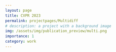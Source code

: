 ```yaml
---
layout: page
title: CVPR 2023
permalink: projectpages/Multidiff
# description: a project with a background image
img: /assets/img/publication_preview/multi.png
importance: 1
category: work
---
```

<head>
    <script>
    window.dataLayer = window.dataLayer || [];
    function gtag(){dataLayer.push(arguments);}
    gtag('js', new Date());

    gtag('config', 'G-XB3PR2Y1TQ');
    </script>

    <meta charset="utf-8">
    <meta name="viewport" content="width=device-width, initial-scale=1.0, shrink-to-fit=no">
    <title>Unite and Conquer</title>
    <link rel="stylesheet" href="/assets/css/Highlight-Clean.css">
    <link rel="stylesheet" href="/assets/css/styles.css">

    <link rel="manifest" href="/site.webmanifest">
    <script src="/assets/js/video_comparison.js"></script>

</head>

<body>

    <div class="highlight-clean" style="padding-bottom: 10px;">
        <div class="container" style="max-width: 1250px;">: 
            <h1 style="color:black;" class="text-center"><b>Unite and Conquer</b>: Plug and Play Multimodal Synthesis using Diffusion Models</h1>
        </div>
        <div class="container" style="max-width: 1100px;">
            <div class="row authors">
             <div class="col-sm-2">
                    <!-- <h5 class="text-center"><a class="text-center" href="https://nithin-gk.github.io/">Nithin Gopalakrishnan Nair</a></h5> -->
                </div>
                <div class="col-sm-3">
                    <h5 class="text-center"><a class="text-center" href="https://nithin-gk.github.io/">Nithin Gopalakrishnan Nair</a></h5>
                </div>
                <div class="col-sm-3">
                    <h5 class="text-center"><a class="text-center" href="https://www.wgcban.com/">Chaminda Bandara</a></h5>
                </div>
                <div class="col-sm-3">
                    <h5 class="text-center"><a class="text-center" href="https://engineering.jhu.edu/vpatel36/team/vishalpatel/">Vishal M Patel</a></h5>
                </div>
            </div>    
        </div>
        <div align= "center" class="buttons" style="margin-bottom: 8px;">
             
            <a class="btn btn-light" role="button" href="https://arxiv.org/abs/2212.00793">
                <svg style="width:24px;height:24px;margin-left:-12px;margin-right:12px" viewBox="0 0 24 24">
                    <path fill="currentColor" d="M16 0H8C6.9 0 6 .9 6 2V18C6 19.1 6.9 20 8 20H20C21.1 20 22 19.1 22 18V6L16 0M20 18H8V2H15V7H20V18M4 4V22H20V24H4C2.9 24 2 23.1 2 22V4H4M10 10V12H18V10H10M10 14V16H15V14H10Z"></path>
                </svg>Paper
            </a>
            <a class="btn btn-light border border-dark" role="button" href="https://github.com/Nithin-GK/UniteandConquer">
                <svg style="visibility:hidden;width:0px;height:24px;margin-left:-12px;margin-right:12px" width="0px" height="24px" viewBox="0 0 375 531">
                    <polygon stroke="#000000" points="0.5,0.866 459.5,265.87 0.5,530.874 "/>
                </svg>
                Github
            </a>
            <a class="btn btn-light" role="button" href="https://huggingface.co/spaces/gknithin/MultimodalDiffusion">
                <svg style="width:24px;height:24px;margin-left:-12px;margin-right:12px" width="24px" height="24px" viewBox="0 0 375 531">
                    <polygon stroke="#000000" points="0.5,0.866 459.5,265.87 0.5,530.874 "/>
                </svg>
                Demo
            </a>
        </div>
    </div>
    <hr class="divider" />
    <div align="justify" class="container" style="max-width: 768px;">
        <div class="row">
            <div class="col-md-12">
                <h2 style="color:black;"><center> Abstract </center></h2>
                <p style="color:black;">
                    <!-- <strong> -->
                        Generating photos satisfying multiple constraints finds broad utility in the content creation industry. A key hurdle to accomplishing this task is the need for paired data consisting of all modalities (i.e., constraints) and their corresponding output. Moreover, existing methods need retraining using paired data across all modalities to introduce a new condition. This paper proposes a solution to this problem based on denoising diffusion probabilistic models (DDPMs). Our motivation for choosing diffusion models over other generative models comes from the flexible internal structure of diffusion models. Since each sampling step in the DDPM follows a Gaussian distribution, we show that there exists a closed-form solution for generating an image given various constraints. Our method can unite multiple diffusion models trained on multiple sub-tasks and conquer the combined task through our proposed sampling strategy. We also introduce a novel reliability parameter that allows using different off-the-shelf diffusion models trained across various datasets during sampling time alone to guide it to the desired outcome satisfying multiple constraints. We perform experiments on various standard multimodal tasks to demonstrate the effectiveness of our approach. 
                    <!-- </strong> -->
                </p>
            </div>
        </div>
    </div>
    <div align="center" class="container" style="max-width: 768px;">
        <div class="row captioned_videos">
            <div class="col-md-12">
            <img src="/assets/images/multi.png" alt="sym" width="700" height ="500" style="border-style: none" />
                <h6 style="color:black;" class="caption">Our model can combine task spectific information learned by multiple models and perform composite generation during inference time without any explciit retraining.</h6>
            </div>
        </div>
    </div>    
    <hr class="divider" />
    <div class="container" style="max-width: 768px;">
        <div class="row">
            <div class="col-md-12">
                <h2 style="color:black;"> Method</h2>
            </div>
        </div>
    </div>
    <div align="center" class="container" style="max-width: 768px;">
        <div class="row captioned_videos">
            <div class="col-md-12">
            <img src="/assets/img/paper_images/method_train.png" alt="sym" width="500" height ="300" style="border-style: none" />
                <h6 style="color:black;" class="caption">Our model can combine task spectific information learned by multiple models and perform composite generation during inference time without any explciit retraining.</h6>
            </div>
        </div>
    </div>
    <hr class="divider" />
   <div class="container" style="max-width: 768px;">
        <div class="row">
            <div class="col-md-12">
                <h2 style="color:black;">Multimodal face generation</h2>
            </div>
        </div>
    </div>

    <div align="center" class="container" style="max-width: 768px;">
        <div class="row captioned_videos">
            <div class="col-md-12">
            <img src="/assets/img/paper_images/method.png" alt="sym" width="700" height ="500" style="border-style: none" />
                <!-- <h6 class="caption">Our model can combine task spectific information learned by multiple models and perform composite generation during inference time without any explciit retraining.</h6> -->
            </div>
        </div>
    </div>

    <hr class="divider" />
   <div class="container" style="max-width: 768px;">
        <div class="row">
            <div class="col-md-12">
                <h2 style="color:black;">Multimodal generic scenes generation</h2>
            </div>
        </div>
    </div>

    <div align="center" class="container" style="max-width: 768px;">
        <div class="row captioned_videos">
            <div class="col-md-12">
            <img src="/assets/img/paper_images/comparison.png" alt="sym" width="700" height ="250" style="border-style: none" />
            </div>
        </div>
    </div>

   <hr class="divider" />
   <div class="container" style="max-width: 768px;">
        <div class="row">
            <div class="col-md-12">
                <h2 style="color:black;">Multimodal Interpolation</h2>
            </div>
        </div>
    </div>

    <div align="center" class="container" style="max-width: 768px;">
        <div class="row captioned_videos">
            <div class="col-md-12">
            <img src="/assets/img/paper_images/interpolation.png" alt="sym" width="700" height ="700" style="border-style: none" />
                <!-- <h6 style="color:black;" class="caption">Our model can combine task spectific information learned by multiple models and perform composite generation during inference time without any explciit retraining.</h6> -->
            </div>
        </div>
    </div>
    <hr class="divider" />
    
   <div align="center" class="container" style="max-width: 768 px;">
        <div class="row">
            <div class="col-md-12">
                <h2 style="color:black;"> Video Explanation</h2>
            </div>
        </div>
    </div>
   <div align="center" class="container" style="max-width: 512 px;">
    <div class="row">
            <div class="col-md-12">
            <iframe width="600" height="480"
            src="https://www.youtube.com/embed/N4EOwnhNzIk">
            </iframe>
            </div>
    </div>
    </div>

    <hr class="divider" />

    <div class="container" style="max-width: 768px;">
        <div class="row">
            <div class="col-md-12">
                <h2 style="color:black;">Citation</h2>
                <code>
                 @article{nair2023unite,<br>
                &nbsp;  title={Unite and Conquer: Plug \& Play Multi-Modal Synthesis Using Diffusion Models},<br>
                &nbsp; author={Nair, Nithin Gopalakrishnan and Bandara, Wele Gedara Chaminda and Patel, Vishal M},<br>
                &nbsp; booktitle={Proceedings of the IEEE/CVF Conference on Computer Vision and Pattern Recognition},<br>
                &nbsp; pages={6070--6079},<br>
                &nbsp; year={2023}<br>
                &nbsp; }<br>
                </code>
            </div>
        </div>
    </div>
 
</body>
